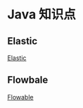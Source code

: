 # Java 知识点

## Elastic

[Elastic](./kbase-stack-elastic/README.md)

## Flowbale

[Flowable](./kbase-stack-flowable/README.md)


